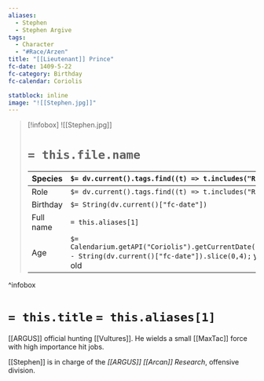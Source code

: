 ```yaml
---
aliases:
  - Stephen
  - Stephen Argive
tags:
  - Character
  - "#Race/Arzen"
title: "[[Lieutenant]] Prince"
fc-date: 1409-5-22
fc-category: Birthday
fc-calendar: Coriolis

statblock: inline
image: "![[Stephen.jpg]]"
---
```

> [!infobox]
> ![[Stephen.jpg]]
> # `= this.file.name`
> | Species | `$= dv.current().tags.find((t) => t.includes("Race"))` |
> | ---- | ---- |
> | Role | `$= dv.current().tags.find((t) => t.includes("Role"))` |
> | Birthday | `$= String(dv.current()["fc-date"])` |
> | Full name | `= this.aliases[1]`|
> | Age | `$= Calendarium.getAPI("Coriolis").getCurrentDate().year - String(dv.current()["fc-date"]).slice(0,4);` years old|
^infobox
# `= this.title` `= this.aliases[1]`
[[ARGUS]] official hunting [[Vultures]]. He wields a small [[MaxTac]] force with high importance hit jobs.

[[Stephen]] is in charge of the *[[ARGUS]] [[Arcan]] Research*, offensive division.